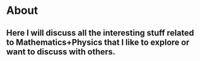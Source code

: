 # About
## Here I will discuss all the interesting stuff related to Mathematics+Physics that I like to explore or want to discuss with others.
